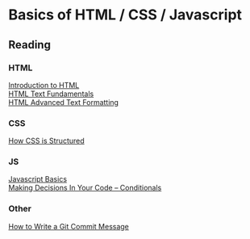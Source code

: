 # Basics of HTML / CSS / Javascript

## Reading

### HTML

[Introduction to HTML](https://developer.mozilla.org/en-US/docs/Learn/HTML/Introduction_to_HTML/) <br>
[HTML Text Fundamentals](https://developer.mozilla.org/en-US/docs/Learn/HTML/Introduction_to_HTML/HTML_text_fundamentals) <br>
[HTML Advanced Text Formatting](https://developer.mozilla.org/en-US/docs/Learn/HTML/Introduction_to_HTML/Advanced_text_formatting) <br>

### CSS

[How CSS is Structured](https://developer.mozilla.org/en-US/docs/Learn/CSS/First_steps/How_CSS_is_structured) <br>

### JS

[Javascript Basics](https://developer.mozilla.org/en-US/docs/Learn/Getting_started_with_the_web/JavaScript_basics) <br>
[Making Decisions In Your Code – Conditionals](https://developer.mozilla.org/en-US/docs/Learn/JavaScript/Building_blocks/conditionals) <br>

### Other

[How to Write a Git Commit Message](https://chris.beams.io/posts/git-commit/) <br>
